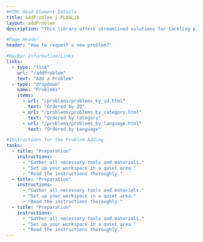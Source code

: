 ```yaml
---
#HTML Head Element Details
title: AddProblem | PLANLib
layout: addProblem
description: "This library offers streamlined solutions for tackling planning and network flow challenges. Dive into efficient tools and resources tailored to solve complex scheduling, logistics, and resource management problems. Whether you’re exploring optimization or need robust decision-making support, PLANLib’s homepage is your starting point for powerful, user-friendly planning solutions."

#Page Header
header: "How to request a new problem?"

#NavBar Information/Links
links:
  - type: "link"
    url: "/addProblem"
    text: "Add a Problem"
  - type: "dropdown"
    name: "Problems"
    items:
      - url: "/problems/problems_by_id.html"
        text: "Ordered by ID"
      - url: "/problems/problems_by_category.html"
        text: "Ordered by Category"
      - url: "/problems/problems_by_language.html"
        text: "Ordered by Language"

#Instructions for the Problem Adding
tasks:
  - title: "Preparation"
    instructions:
      - "Gather all necessary tools and materials."
      - "Set up your workspace in a quiet area."
      - "Read the instructions thoroughly."
  - title: "Preparation"
    instructions:
      - "Gather all necessary tools and materials."
      - "Set up your workspace in a quiet area."
      - "Read the instructions thoroughly."
  - title: "Preparation"
    instructions:
      - "Gather all necessary tools and materials."
      - "Set up your workspace in a quiet area."
      - "Read the instructions thoroughly."
---
```

